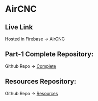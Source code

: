 # AirCNC

## Live Link
Hosted in Firebase -> [AirCNC]()

## Part-1 Complete Repository:
Github Repo -> [Complete]()

## Resources Repository:
Github Repo -> [Resources]()

